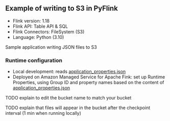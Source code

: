 ## Example of writing to S3 in PyFlink 

* Flink version: 1.18
* Flink API: Table API & SQL
* Flink Connectors: FileSystem (S3)
* Language: Python (3.10)

Sample application writing JSON files to S3

### Runtime configuration

* Local development: reads [application_properties.json](./application_properties.json)
* Deployed on Amazon Managed Service for Apache Fink: set up Runtime Properties, using Group ID and property names based on the content of [application_properties.json](./application_properties.json)

TODO explain to edit the bucket name to match your bucket

TODO explain that files will appear in the bucket after the checkpoint interval (1 min when running locally)